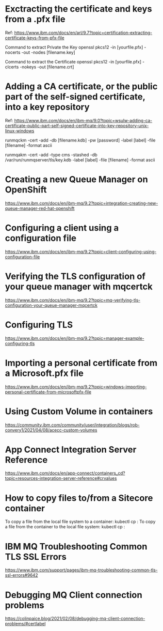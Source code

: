 Exctracting the certificate and keys from a .pfx file
=====================================================
Ref: https://www.ibm.com/docs/en/arl/9.7?topic=certification-extracting-certificate-keys-from-pfx-file

Command to extract Private the Key
openssl pkcs12 -in [yourfile.pfx] -nocerts -out -nodes [filename.key]

Command to extract the Certificate
openssl pkcs12 -in [yourfile.pfx] -clcerts -nokeys -out [filename.crt]


Adding a CA certificate, or the public part of the self-signed certificate, into a key repository
=================================================================================================
Ref: https://www.ibm.com/docs/en/ibm-mq/9.0?topic=wsulw-adding-ca-certificate-public-part-self-signed-certificate-into-key-repository-unix-linux-windows

runmqckm -cert -add -db [filename.kdb] -pw [password] -label [label] -file [filename] -format ascii 

runmqakm -cert -add -type cms -stashed -db /var/run/runmqserver/tls/key.kdb -label [label] -file [filename] -format ascii


Creating a new Queue Manager on OpenShift
=========================================
https://www.ibm.com/docs/en/ibm-mq/9.2?topic=integration-creating-new-queue-manager-red-hat-openshift

Configuring a client using a configuration file
===============================================
https://www.ibm.com/docs/en/ibm-mq/9.2?topic=client-configuring-using-configuration-file

Verifying the TLS configuration of your queue manager with mqcertck
===================================================================
https://www.ibm.com/docs/en/ibm-mq/9.2?topic=mq-verifying-tls-configuration-your-queue-manager-mqcertck

Configuring TLS
===============
https://www.ibm.com/docs/en/ibm-mq/9.2?topic=manager-example-configuring-tls

Importing a personal certificate from a Microsoft.pfx file
==========================================================
https://www.ibm.com/docs/en/ibm-mq/9.2?topic=windows-importing-personal-certificate-from-microsoftpfx-file

Using Custom Volume in containers
=================================
https://community.ibm.com/community/user/integration/blogs/rob-convery1/2021/04/08/acecc-custom-volumes

App Connect Integration Server Reference
========================================
https://www.ibm.com/docs/en/app-connect/containers_cd?topic=resources-integration-server-reference#crvalues

How to copy files to/from a Sitecore container
==============================================
To copy a file from the local file system to a container: kubectl cp <src-path> <your-pod-name>:<dest-path>
To copy a file from the container to the local file system: kubectl cp <your-pod-name>:<src-path> <local-dest-path> 

IBM MQ Troubleshooting Common TLS SSL Errors
=============================================
https://www.ibm.com/support/pages/ibm-mq-troubleshooting-common-tls-ssl-errors#9642

Debugging MQ Client connection problems
=======================================
https://colinpaice.blog/2021/02/08/debugging-mq-client-connection-problems/#certlabel
